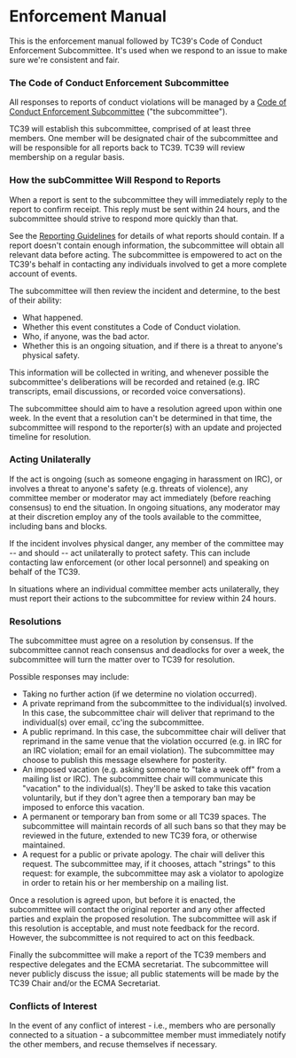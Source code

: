 # Enforcement Manual

This is the enforcement manual followed by TC39's Code of Conduct Enforcement Subcommittee. It's used when we respond to an issue to make sure we're consistent and fair.

### The Code of Conduct Enforcement Subcommittee

All responses to reports of conduct violations will be managed by a [Code of Conduct Enforcement Subcommittee][] ("the subcommittee").

TC39 will establish this subcommittee, comprised of at least three members. One member will be designated chair of the subcommittee and will be responsible for all reports back to TC39. TC39 will review membership on a regular basis.

### How the subCommittee Will Respond to Reports

When a report is sent to the subcommittee they will immediately reply to the report to confirm receipt. This reply must be sent within 24 hours, and the subcommittee should strive to respond more quickly than that.

See the [Reporting Guidelines][] for details of what reports should contain. If a report doesn't contain enough information, the subcommittee will obtain all relevant data before acting. The subcommittee is empowered to act on the TC39's behalf in contacting any individuals involved to get a more complete account of events.

The subcommittee will then review the incident and determine, to the best of their ability:

*   What happened.
*   Whether this event constitutes a Code of Conduct violation.
*   Who, if anyone, was the bad actor.
*   Whether this is an ongoing situation, and if there is a threat to anyone's physical safety.

This information will be collected in writing, and whenever possible the subcommittee's deliberations will be recorded and retained (e.g. IRC transcripts, email discussions, or recorded voice conversations).

The subcommittee should aim to have a resolution agreed upon within one week. In the event that a resolution can't be determined in that time, the subcommittee will respond to the reporter(s) with an update and projected timeline for resolution.

### Acting Unilaterally

If the act is ongoing (such as someone engaging in harassment on IRC), or involves a threat to anyone's safety (e.g. threats of violence), any committee member or moderator may act immediately (before reaching consensus) to end the situation. In ongoing situations, any moderator may at their discretion employ any of the tools available to the committee, including bans and blocks.

If the incident involves physical danger, any member of the committee may -- and should -- act unilaterally to protect safety. This can include contacting law enforcement (or other local personnel) and speaking on behalf of the TC39.

In situations where an individual committee member acts unilaterally, they must report their actions to the subcommittee for review within 24 hours.

### Resolutions

The subcommittee must agree on a resolution by consensus. If the subcommittee cannot reach consensus and deadlocks for over a week, the subcommittee will turn the matter over to TC39 for resolution.

Possible responses may include:

*   Taking no further action (if we determine no violation occurred).
*   A private reprimand from the subcommittee to the individual(s) involved. In this case, the subcommittee chair will deliver that reprimand to the individual(s) over email, cc'ing the subcommittee.
*   A public reprimand. In this case, the subcommittee chair will deliver that reprimand in the same venue that the violation occurred (e.g. in IRC for an IRC violation; email for an email violation). The subcommittee may choose to publish this message elsewhere for posterity.
*   An imposed vacation (e.g. asking someone to "take a week off" from a mailing list or IRC). The subcommittee chair will communicate this "vacation" to the individual(s). They'll be asked to take this vacation voluntarily, but if they don't agree then a temporary ban may be imposed to enforce this vacation.
*   A permanent or temporary ban from some or all TC39 spaces. The subcommittee will maintain records of all such bans so that they may be reviewed in the future, extended to new TC39 fora, or otherwise maintained.
*   A request for a public or private apology. The chair will deliver this request. The subcommittee may, if it chooses, attach "strings" to this request: for example, the subcommittee may ask a violator to apologize in order to retain his or her membership on a mailing list.

Once a resolution is agreed upon, but before it is enacted, the subcommittee will contact the original reporter and any other affected parties and explain the proposed resolution. The subcommittee will ask if this resolution is acceptable, and must note feedback for the record. However, the subcommittee is not required to act on this feedback.

Finally the subcommittee will make a report of the TC39 members and respective delegates and the ECMA secretariat. The subcommittee will never publicly discuss the issue; all public statements will be made by the TC39 Chair and/or the ECMA Secretariat.

### Conflicts of Interest

In the event of any conflict of interest - i.e., members who are personally connected to a situation - a subcommittee member must immediately notify the other members, and recuse themselves if necessary.

[Code of Conduct Enforcement Subcommittee]: Committee.md
[Reporting Guidelines]: Reporting.md
